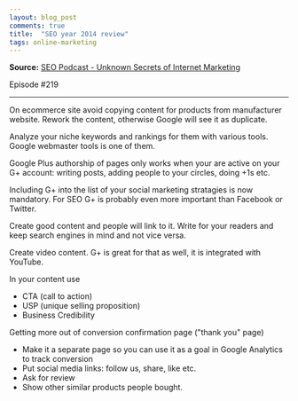 ```yaml
---
layout: blog_post
comments: true
title:  "SEO year 2014 review"
tags: online-marketing
---
```


**Source:** [SEO Podcast - Unknown Secrets of Internet Marketing](http://www.e-webstyle.com)

Episode #219

---

On ecommerce site avoid copying content for products from manufacturer website. Rework the content, otherwise Google will see it as duplicate.

Analyze your niche keywords and rankings for them with various tools. Google webmaster tools is one of them.

Google Plus authorship of pages only works when your are active on your G+ account: writing posts, adding people to your circles, doing +1s etc.

Including G+ into the list of your social marketing stratagies is now mandatory. For SEO G+ is probably even more important than Facebook or Twitter.

Create good content and people will link to it. Write for your readers and keep search engines in mind and not vice versa.

Create video content. G+ is great for that as well, it is integrated with YouTube.

In your content use

* CTA (call to action)
* USP (unique selling proposition)
* Business Credibility

Getting more out of conversion confirmation page ("thank you" page)

* Make it a separate page so you can use it as a goal in Google Analytics to track conversion
* Put social media links: follow us, share, like etc.
* Ask for review
* Show other similar products people bought.


